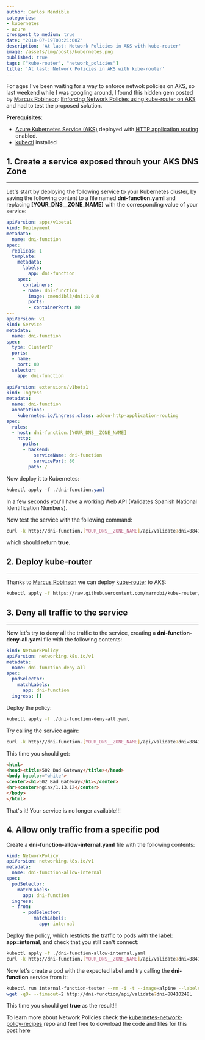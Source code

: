 ```yaml
---
author: Carlos Mendible
categories:
- kubernetes
- azure
crosspost_to_medium: true
date: "2018-07-19T00:21:00Z"
description: 'At last: Network Policies in AKS with kube-router'
image: /assets/img/posts/kubernetes.png
published: true
tags: ["kube-router", "network_policies"]
title: 'At last: Network Policies in AKS with kube-router'
---
```


For ages I've been waiting for a way to enforce netwok policies on AKS, so last weekend while I was googling around, I found this hidden gem posted by [Marcus Robinson](https://www.techdiction.com/bio/): [Enforcing Network Policies using kube-router on AKS](https://www.techdiction.com/2018/06/02/enforcing-network-policies-using-kube-router-on-aks/) and had to test the proposed solution.

**Prerequisites**:

* [Azure Kubernetes Service (AKS)](https://docs.microsoft.com/en-us/azure/aks/) deployed with [HTTP application routing](https://docs.microsoft.com/en-us/azure/aks/http-application-routing) enabled.
* [kubectl](https://kubernetes.io/docs/tasks/tools/install-kubectl/) installed

## 1. Create a service exposed throuh your AKS DNS Zone
---

Let's start by deploying the following service to your Kubernetes cluster, by saving the following content to a file named **dni-function.yaml** and replacing **[YOUR_DNS__ZONE_NAME]** with the corresponding value of your service:

``` yml
apiVersion: apps/v1beta1
kind: Deployment
metadata:
  name: dni-function
spec:
  replicas: 1
  template:
    metadata:
      labels:
        app: dni-function
    spec:
      containers:
      - name: dni-function
        image: cmendibl3/dni:1.0.0
        ports:
        - containerPort: 80
---
apiVersion: v1
kind: Service
metadata:
  name: dni-function
spec:
  type: ClusterIP
  ports:
  - name:
    port: 80
  selector:
    app: dni-function
---
apiVersion: extensions/v1beta1
kind: Ingress
metadata:
  name: dni-function
  annotations:
    kubernetes.io/ingress.class: addon-http-application-routing
spec:
  rules:
  - host: dni-function.[YOUR_DNS__ZONE_NAME]
    http:
      paths:
      - backend:
          serviceName: dni-function
          servicePort: 80
        path: /
```

Now deploy it to Kubernetes:

``` powershell
kubectl apply -f ./dni-function.yaml
```

In a few seconds you'll have a working Web API (Validates Spanish National Identification Numbers).

Now test the service with the following command:

``` bash
curl -k http://dni-function.[YOUR_DNS__ZONE_NAME]/api/validate?dni=88410248L
```

which should return **true**.

## 2. Deploy kube-router
---

Thanks to [Marcus Robinson](https://www.techdiction.com/bio/) we can deploy [kube-router](https://github.com/cloudnativelabs/kube-router) to AKS:

``` bash
kubectl apply -f https://raw.githubusercontent.com/marrobi/kube-router/marrobi/aks-yaml/daemonset/kube-router-firewall-daemonset-aks.yaml
```

## 3. Deny all traffic to the service
---

Now let's try to deny all the traffic to the service, creating a **dni-function-deny-all.yaml** file with the following contents:

``` yaml
kind: NetworkPolicy
apiVersion: networking.k8s.io/v1
metadata:
  name: dni-function-deny-all
spec:
  podSelector:
    matchLabels:
      app: dni-function
  ingress: []
```

Deploy the policy:

``` bash
kubectl apply -f ./dni-function-deny-all.yaml
```

Try calling the service again:

``` bash
curl -k http://dni-function.[YOUR_DNS__ZONE_NAME]/api/validate?dni=88410248L
```

This time you should get:

``` html
<html>
<head><title>502 Bad Gateway</title></head>
<body bgcolor="white">
<center><h1>502 Bad Gateway</h1></center>
<hr><center>nginx/1.13.12</center>
</body>
</html>
```

That's it! Your service is no longer available!!!

## 4. Allow only traffic from a specific pod

Create a **dni-function-allow-internal.yaml** file with the following contents:

``` yaml
kind: NetworkPolicy
apiVersion: networking.k8s.io/v1
metadata:
  name: dni-function-allow-internal
spec:
  podSelector:
    matchLabels:
      app: dni-function
  ingress:
  - from:
      - podSelector:
          matchLabels:
            app: internal
```

Deploy the policy, which restricts the traffic to pods with the label: **app=internal**, and check that you still can't connect:

``` bash
kubectl apply -f ./dni-function-allow-internal.yaml
curl -k http://dni-function.[YOUR_DNS__ZONE_NAME]/api/validate?dni=88410248L
```

Now let's create a pod with the expected label and try calling the **dni-function** service from it:

``` bash
kubectl run internal-function-tester --rm -i -t --image=alpine --labels app=internal -- sh
wget -qO- --timeout=2 http://dni-function/api/validate?dni=88410248L
```

This time you should get **true** as the result!!!

To learn more about Network Policies check the [kubernetes-network-policy-recipes](https://github.com/ahmetb/kubernetes-network-policy-recipes) repo and feel free to download the code and files for this post [here](https://github.com/cmendible/kubernetes.samples/11.kube-router)